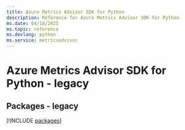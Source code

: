 ```yaml
---
title: Azure Metrics Advisor SDK for Python
description: Reference for Azure Metrics Advisor SDK for Python
ms.date: 04/18/2025
ms.topic: reference
ms.devlang: python
ms.service: metricsadvisor
---
```

# Azure Metrics Advisor SDK for Python - legacy
## Packages - legacy
[!INCLUDE [packages](metrics-advisor-index.md)]